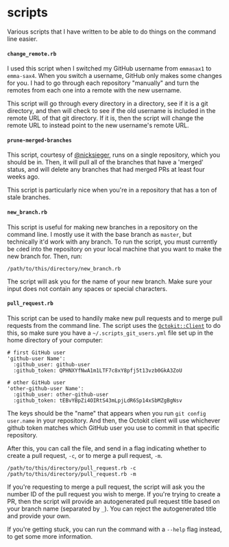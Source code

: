 # scripts

Various scripts that I have written to be able to do things on the command line easier.

#### `change_remote.rb`

I used this script when I switched my GitHub username from `emmasax1` to `emma-sax4`. When you switch a username, GitHub only makes some changes for you. I had to go through each repository "manually" and turn the remotes from each one into a remote with the new username.

This script will go through every directory in a directory, see if it is a git directory, and then will check to see if the old username is included in the remote URL of that git directory. If it is, then the script will change the remote URL to instead point to the new username's remote URL.

#### `prune-merged-branches`

This script, courtesy of [@nicksieger](https://github.com/nicksieger), runs on a single repository, which you should be in. Then, it will pull all of the branches that have a 'merged' status, and will delete any branches that had merged PRs at least four weeks ago.

This script is particularly nice when you're in a repository that has a ton of stale branches.

#### `new_branch.rb`

This script is useful for making new branches in a repository on the command line. I mostly use it with the base branch as `master`, but technically it'd work with any branch. To run the script, you must currently be `cd`ed into the repository on your local machine that you want to make the new branch for. Then, run:
```
/path/to/this/directory/new_branch.rb
```

The script will ask you for the name of your new branch. Make sure your input does not contain any spaces or special characters.

#### `pull_request.rb`

This script can be used to handily make new pull requests and to merge pull requests from the command line. The script uses the [`Octokit::Client`](https://octokit.github.io/octokit.rb/Octokit/Client.html) to do this, so make sure you have a `~/.scripts_git_users.yml` file set up in the home directory of your computer:
```
# first GitHub user
'github-user Name':
  :github_user: github-user
  :github_token: QPHNXYfNwA1m1LTF7c8xY8pfj5t13vzb0GkA3ZoU

# other GitHub user
'other-github-user Name':
  :github_user: other-github-user
  :github_token: tEBvYBpZi4OIRtS43mLpjLdR6Sp14xSbMZgBgNsv
```

The keys should be the "name" that appears when you run `git config user.name` in your repository. And then, the Octokit client will use whichever github token matches which GitHub user you use to commit in that specific repository.

After this, you can call the file, and send in a flag indicating whether to create a pull request, `-c`, or to merge a pull request, `-m`.
```
/path/to/this/directory/pull_request.rb -c
/path/to/this/directory/pull_request.rb -m
```

If you're requesting to merge a pull request, the script will ask you the number ID of the pull request you wish to merge. If you're trying to create a PR, then the script will provide an autogenerated pull request title based on your branch name (separated by `_`). You can reject the autogenerated title and provide your own.

If you're getting stuck, you can run the command with a `--help` flag instead, to get some more information.
